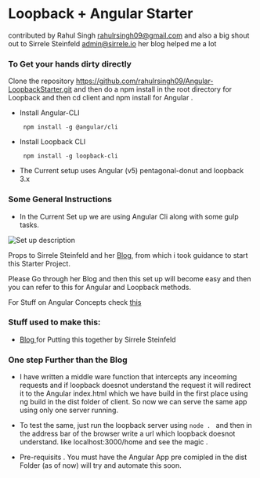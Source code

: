 # Loopback + Angular Starter

contributed by Rahul Singh <rahulrsingh09@gmail.com> and also a big shout out to Sirrele Steinfeld <admin@sirrele.io> her blog helped me a lot

### To Get your hands dirty directly 

Clone the repository <https://github.com/rahulrsingh09/Angular-LoopbackStarter.git> and then do a npm install in the root directory for Loopback and then cd client and npm install for Angular . 


* Install Angular-CLI
   ```
    npm install -g @angular/cli 
   ```
* Install Loopback CLI
   ```
    npm install -g loopback-cli
   ```

* The Current setup uses Angular (v5) pentagonal-donut and loopback 3.x


### Some General Instructions

* In the Current Set up we are using Angular Cli along with some gulp tasks. 

![Set up description](https://drive.google.com/open?id=14vB-lRwrv25jXkby7fwFusZ_JGH9dCXs)

Props to Sirrele Steinfeld and her [Blog](https://www.sirrele.io/blog_post_6_lb_ng.html), from which
i took guidance to start this Starter Project.

Please Go through her Blog and then this set up will become easy and then you can refer to this for Angular and Loopback methods.

For Stuff on Angular Concepts check [this](https://rahulrsingh09.github.io/AngularConcepts/)

### Stuff used to make this:

 * [Blog ](https://www.sirrele.io/blog_post_6_lb_ng.html) for Putting this together by Sirrele Steinfeld


### One step Further than the Blog

* I have written a middle ware function that intercepts any inceoming requests and if loopback doesnot understand
  the request it will redirect it to the Angular index.html which we have build in the first place using ng build in the 
  dist folder of client. So now we can serve the same app using only one server running.

* To test the same, just run the loopback server using ```node . ``` and then in the address bar of the browser write a url which 
  loopback doesnot understand. like localhost:3000/home and see the magic .

* Pre-requisits . You must have the Angular App pre comipled in the dist Folder (as of now) will try and automate this soon. 
